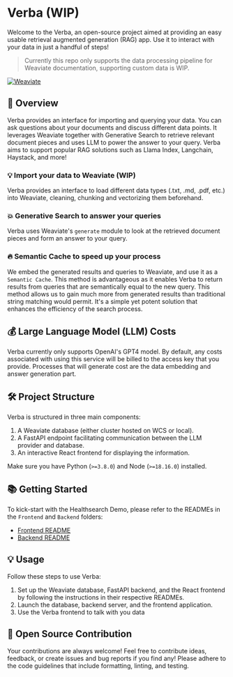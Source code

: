 # Verba (WIP)

Welcome to the Verba, an open-source project aimed at providing an easy usable retrieval augmented generation (RAG) app. Use it to interact with your data in just a handful of steps!

> Currently this repo only supports the data processing pipeline for Weaviate documentation, supporting custom data is WIP.

[![Weaviate](https://img.shields.io/static/v1?label=%E2%9D%A4%20made%20with&message=Weaviate&color=green&style=flat-square)](https://weaviate.io/) 


## 🎯 Overview

Verba provides an interface for importing and querying your data. You can ask questions about your documents and discuss different data points.
It leverages Weaviate together with Generative Search to retrieve relevant document pieces and uses LLM to power the answer to your query. Verba aims to support popular RAG solutions such as Llama Index, Langchain, Haystack, and more!

### 💡 Import your data to Weaviate (WIP)

Verba provides an interface to load different data types (.txt, .md, .pdf, etc.) into Weaviate, cleaning, chunking and vectorizing them beforehand.

### 💥 Generative Search to answer your queries 

Verba uses Weaviate's `generate` module to look at the retrieved document pieces and form an answer to your query. 

### 🔥 Semantic Cache to speed up your process

We embed the generated results and queries to Weaviate, and use it as a `Semantic Cache`.
This method is advantageous as it enables Verba to return results from queries that are semantically equal to the new query. This method allows us to gain much more from generated results than traditional string matching would permit. It's a simple yet potent solution that enhances the efficiency of the search process.

## 💰 Large Language Model (LLM) Costs

Verba currently only supports OpenAI's GPT4 model. By default, any costs associated with using this service will be billed to the access key that you provide. Processes that will generate cost are the data embedding and answer generation part.

## 🛠️ Project Structure

Verba is structured in three main components:

1. A Weaviate database (either cluster hosted on WCS or local).
2. A FastAPI endpoint facilitating communication between the LLM provider and database.
3. An interactive React frontend for displaying the information.

Make sure you have Python (`>=3.8.0`) and Node (`>=18.16.0`) installed.

## 📚 Getting Started

To kick-start with the Healthsearch Demo, please refer to the READMEs in the `Frontend` and `Backend` folders:

- [Frontend README](./frontend/README.md)
- [Backend README](./backend/README.md)

## 💡 Usage

Follow these steps to use Verba:

1. Set up the Weaviate database, FastAPI backend, and the React frontend by following the instructions in their respective READMEs.
2. Launch the database, backend server, and the frontend application.
3. Use the Verba frontend to talk with you data

## 💖 Open Source Contribution

Your contributions are always welcome! Feel free to contribute ideas, feedback, or create issues and bug reports if you find any! Please adhere to the code guidelines that include formatting, linting, and testing.